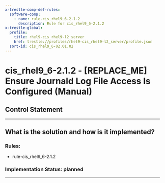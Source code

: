 ```yaml
---
x-trestle-comp-def-rules:
  software-comp:
    - name: rule-cis_rhel9_6-2.1.2
      description: Rule for cis_rhel9_6-2.1.2
x-trestle-global:
  profile:
    title: rhel9-cis_rhel9-l2_server
    href: trestle://profiles/rhel9-cis_rhel9-l2_server/profile.json
  sort-id: cis_rhel9_6-02.01.02
---
```


# cis_rhel9_6-2.1.2 - \[REPLACE_ME\] Ensure Journald Log File Access Is Configured (Manual)

## Control Statement

______________________________________________________________________

## What is the solution and how is it implemented?

<!-- For implementation status enter one of: implemented, partial, planned, alternative, not-applicable -->

<!-- Note that the list of rules under ### Rules: is read-only and changes will not be captured after assembly to JSON -->

<!-- Add control implementation description here for control: cis_rhel9_6-2.1.2 -->

### Rules:

  - rule-cis_rhel9_6-2.1.2

### Implementation Status: planned

______________________________________________________________________
